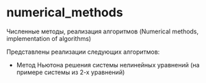 # numerical_methods
Численные методы, реализация алгоритмов (Numerical methods, implementation of algorithms)

Представлены реализации следующих алгоритмов:
- Метод Ньютона решения системы нелинейных уравнений (на примере системы из 2-х уравнений)
